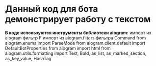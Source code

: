 # Данный код для бота демонстрирует работу с текстом

**В коде используются инструменты библиотеки aiogram:**
импорт из aiogram фильтр F
импорт из aiogram.filters фильтра Command
from aiogram.enums import ParseMode
from aiogram.client.default import DefaultBotProperties
from aiogram import html
from aiogram.utils.formatting import Text,
    Bold, as_list, as_marked_section, as_key_value, HashTag
